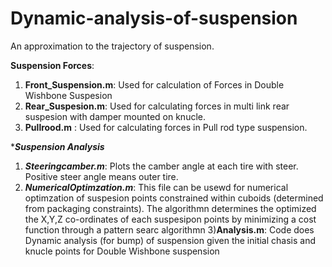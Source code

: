 # Dynamic-analysis-of-suspension
An approximation to the trajectory of suspension.

****Suspension Forces****:

1) **Front_Suspension.m**: Used for calculation of Forces in Double Wishbone Suspesion
2) **Rear_Suspesion.m**: Used for calculating forces in multi link rear suspesion with damper mounted on knucle.
3) **Pullrood.m** : Used for calculating forces in Pull rod type suspension.

****Suspension Analysis***

1) ***Steeringcamber.m***: Plots the camber angle at each tire with steer. Positive steer angle means outer tire.
2) ***NumericalOptimzation.m***: This file can be usewd for numerical optimzation of suspesion points constrained within cuboids (determined from packaging constraints). The algorithmn determines the optimized the X,Y,Z co-ordinates of each suspesipon points by minimizing a cost function through a pattern searc algorithmn 
3)**Analysis.m**: Code does Dynamic analysis (for bump) of suspension given the initial chasis and knucle points for Double Wishbone suspension

